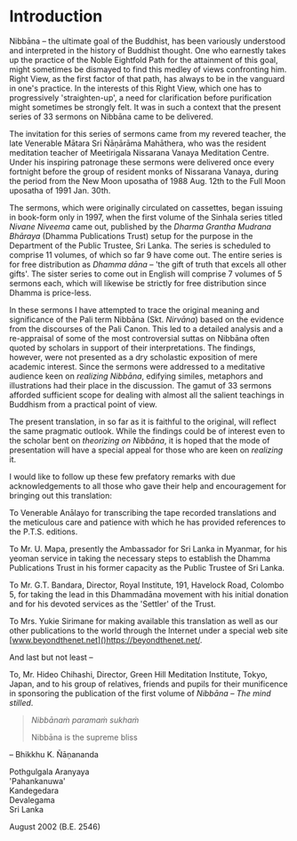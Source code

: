 # Introduction

Nibbāna – the ultimate goal of the Buddhist, has been variously understood
and interpreted in the history of Buddhist thought. One who earnestly takes up
the practice of the Noble Eightfold Path for the attainment of this goal, might
sometimes be dismayed to find this medley of views confronting him. Right View,
as the first factor of that path, has always to be in the vanguard in one's
practice. In the interests of this Right View, which one has to progressively
'straighten-up', a need for clarification before purification might sometimes be
strongly felt. It was in such a context that the present series of 33 sermons on
Nibbāna came to be delivered.

The invitation for this series of sermons came from my revered teacher, the late
Venerable Mātara Sri Ñāṇārāma Mahāthera, who was the resident meditation teacher
of Meetirigala Nissarana Vanaya Meditation Centre. Under his inspiring patronage
these sermons were delivered once every fortnight before the group of resident
monks of Nissarana Vanaya, during the period from
the New Moon uposatha of 1988 Aug. 12th
to the Full Moon uposatha of 1991 Jan. 30th.

The sermons, which were originally circulated on cassettes, began issuing in
book-form only in 1997, when the first volume of the Sinhala series titled
*Nivane Niveema* came out, published by the *Dharma Grantha Mudrana Bhāraya*
(Dhamma Publications Trust) setup for the purpose in the Department of the
Public Trustee, Sri Lanka. The series is scheduled to comprise 11 volumes, of
which so far 9 have come out. The entire series is for free distribution as
*Dhamma dāna* – 'the gift of truth that excels all other gifts'. The sister
series to come out in English will comprise 7 volumes of 5 sermons each, which
will likewise be strictly for free distribution since Dhamma is price-less.

In these sermons I have attempted to trace the original meaning and significance
of the Pali term Nibbāna (Skt. *Nirvāna*) based on the evidence from the
discourses of the Pali Canon. This led to a detailed analysis and a re-appraisal
of some of the most controversial suttas on Nibbāna often quoted by scholars
in support of their interpretations. The findings, however, were not presented
as a dry scholastic exposition of mere academic interest. Since the sermons were
addressed to a meditative audience keen on *realizing Nibbāna*, edifying
similes, metaphors and illustrations had their place in the discussion. The
gamut of 33 sermons afforded sufficient scope for dealing with almost all the
salient teachings in Buddhism from a practical point of view.

The present translation, in so far as it is faithful to the original, will
reflect the same pragmatic outlook. While the findings could be of interest even
to the scholar bent on *theorizing on Nibbāna*, it is hoped that the mode of
presentation will have a special appeal for those who are keen on *realizing*
it.

I would like to follow up these few prefatory remarks with due acknowledgements
to all those who gave their help and encouragement for bringing out this
translation:

To Venerable Anālayo for transcribing the tape recorded
translations and the meticulous care and patience with which he
has provided references to the P.T.S. editions.

To Mr. U. Mapa, presently the Ambassador for Sri Lanka in Myanmar, for his
yeoman service in taking the necessary steps to establish the Dhamma
Publications Trust in his former capacity as the Public Trustee of Sri Lanka.

To Mr. G.T. Bandara, Director, Royal Institute, 191, Havelock Road, Colombo 5,
for taking the lead in this Dhammadāna movement with his initial donation and
for his devoted services as the 'Settler' of the Trust.

To Mrs. Yukie Sirimane for making available this translation as well as our
other publications to the world through the Internet under a special web site
[www.beyondthenet.net]()https://beyondthenet.net/.

And last but not least –

To, Mr. Hideo Chihashi, Director, Green Hill Meditation Institute, Tokyo, Japan,
and to his group of relatives, friends and pupils for their munificence in
sponsoring the publication of the first volume of *Nibbāna – The mind stilled*.

> *Nibbānaṁ paramaṁ sukhaṁ*
>
> Nibbāna is the supreme bliss

– Bhikkhu K. Ñāṇananda

Pothgulgala Aranyaya \
'Pahankanuwa' \
Kandegedara \
Devalegama \
Sri Lanka

August 2002 (B.E. 2546)
